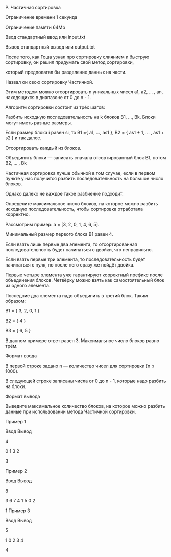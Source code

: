 P. Частичная сортировка

Ограничение времени	1 секунда

Ограничение памяти	64Mb

Ввод	стандартный ввод или input.txt

Вывод	стандартный вывод или output.txt

После того, как Гоша узнал про сортировку слиянием и быструю сортировку, он решил придумать свой метод сортировки, 

который предполагал бы разделение данных на части.

Назвал он свою сортировку Частичной.

Этим методом можно отсортировать n уникальных чисел a1, a2, … , an, находящихся в диапазоне от 0 до n - 1.

Алгоритм сортировки состоит из трёх шагов:


Разбить исходную последовательность на k блоков B1, …, Bk. Блоки могут иметь разные размеры. 

Если размер блока i равен si, то B1 ={ a1, …, as1 }, B2 = { as1 + 1, … , as1 + s2 } и так далее.

Отсортировать каждый из блоков.

Объединить блоки — записать сначала отсортированный блок B1, потом B2, … , Bk

Частичная сортировка лучше обычной в том случае, если в первом пункте у нас получится разбить последовательность на большое число блоков. 

Однако далеко не каждое такое разбиение подходит. 

Определите максимальное число блоков, на которое можно разбить исходную последовательность, чтобы сортировка отработала корректно.

Рассмотрим пример: a = [3, 2, 0, 1, 4, 6, 5].

Минимальный размер первого блока B1 равен 4.

Если взять лишь первые два элемента, то отсортированная последовательность будет начинаться с двойки, что неправильно. 

Если взять первые три элемента, то последовательность будет начинаться с нуля, но после него сразу же пойдёт двойка.

Первые четыре элемента уже гарантируют корректный префикс после объединения блоков. Четвёрку можно взять как самостоятельный блок из одного элемента.

Последние два элемента надо объединить в третий блок. Таким образом:

B1 = { 3, 2, 0, 1 }

B2 = { 4 }

B3 = { 6, 5 }

В данном примере ответ равен 3. Максимальное число блоков равно трём.

Формат ввода

В первой строке задано n — количество чисел для сортировки (n ≤ 1000).

В следующей строке записаны числа от 0 до n - 1, которые надо разбить на блоки.

Формат вывода

Выведите максимальное количество блоков, на которое можно разбить данные при использовании метода Частичной сортировки.

Пример 1

Ввод	Вывод

4

0 1 3 2

3

Пример 2

Ввод	Вывод

8

3 6 7 4 1 5 0 2

1
Пример 3

Ввод	Вывод

5

1 0 2 3 4

4

